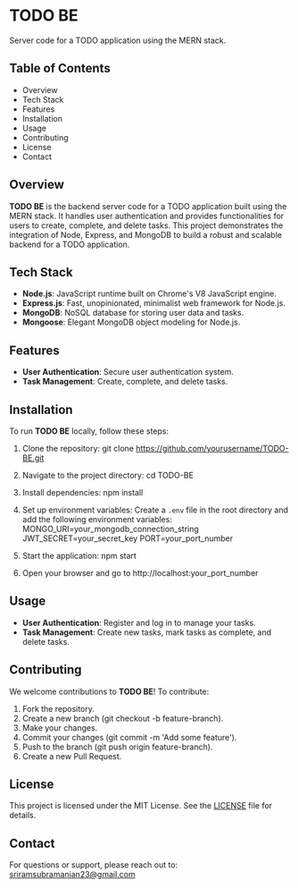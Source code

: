 # TODO BE

Server code for a TODO application using the MERN stack.

## Table of Contents

- Overview
- Tech Stack
- Features
- Installation
- Usage
- Contributing
- License
- Contact

## Overview

**TODO BE** is the backend server code for a TODO application built using the MERN stack. It handles user authentication and provides functionalities for users to create, complete, and delete tasks. This project demonstrates the integration of Node, Express, and MongoDB to build a robust and scalable backend for a TODO application.

## Tech Stack

- **Node.js**: JavaScript runtime built on Chrome's V8 JavaScript engine.
- **Express.js**: Fast, unopinionated, minimalist web framework for Node.js.
- **MongoDB**: NoSQL database for storing user data and tasks.
- **Mongoose**: Elegant MongoDB object modeling for Node.js.

## Features

- **User Authentication**: Secure user authentication system.
- **Task Management**: Create, complete, and delete tasks.

## Installation

To run **TODO BE** locally, follow these steps:

1. Clone the repository: git clone https://github.com/yourusername/TODO-BE.git

2. Navigate to the project directory: cd TODO-BE

3. Install dependencies: npm install

4. Set up environment variables: Create a `.env` file in the root directory and add the following environment variables: MONGO_URI=your_mongodb_connection_string JWT_SECRET=your_secret_key PORT=your_port_number

5. Start the application: npm start

6. Open your browser and go to http://localhost:your_port_number

## Usage

- **User Authentication**: Register and log in to manage your tasks.
- **Task Management**: Create new tasks, mark tasks as complete, and delete tasks.

## Contributing

We welcome contributions to **TODO BE**! To contribute:

1. Fork the repository.
2. Create a new branch (git checkout -b feature-branch).
3. Make your changes.
4. Commit your changes (git commit -m 'Add some feature').
5. Push to the branch (git push origin feature-branch).
6. Create a new Pull Request.

## License

This project is licensed under the MIT License. See the [LICENSE](LICENSE) file for details.

## Contact

For questions or support, please reach out to: sriramsubramanian23@gmail.com
